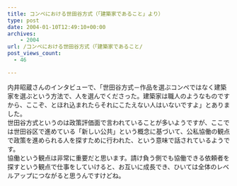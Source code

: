 ```yaml
---
title: コンペにおける世田谷方式（「建築家であること」より）
type: post
date: 2004-01-10T12:49:10+00:00
archives:
    - 2004
url: /コンペにおける世田谷方式（「建築家であること/
post_views_count:
  - 46

---
```

内井昭蔵さんのインタビューで、「世田谷方式－作品を選ぶコンペではなく建築家を選ぶという方法で、人を選んでくださった。建築家は職人のようなものですから、ここぞ、とほれ込まれたらそれにこたえない人はいないですよ」とありました。  
世田谷方式というのは政策評価面で言われていることが多いようですが、ここでは世田谷区で進めている「新しい公共」という概念に基づいて、公私協働の観点で政策を進められる人を探すために行われた、という意味で話されているようです。  
協働という観点は非常に重要だと思います。請け負う側でも協働できる依頼者を探すという観点で仕事をしていけると、お互いに成長でき、ひいては全体のレベルアップにつながると思うんですけどね。